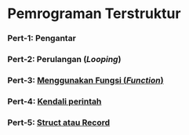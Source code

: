 # Pemrograman Terstruktur


### Pert-1: Pengantar

### Pert-2: Perulangan (*Looping*)

### Pert-3: [Menggunakan Fungsi (*Function*)](/fungsi.md)

### Pert-4: [Kendali perintah](/kendal.md)

### Pert-5: [Struct atau Record](/kendal.md)
